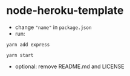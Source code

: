 # node-heroku-template

* change `"name"` in `package.json`
* run:
```
yarn add express

yarn start
```
* optional: remove README.md and LICENSE
